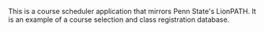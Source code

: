This is a course scheduler application that mirrors Penn State's LionPATH. It is an example of a course selection and class registration database.
